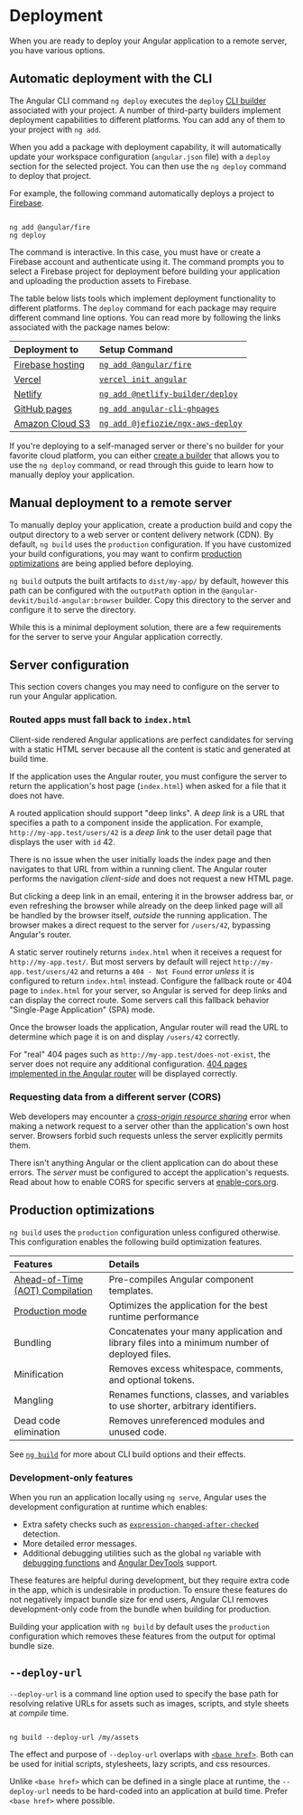# Deployment

When you are ready to deploy your Angular application to a remote server, you have various options.

## Automatic deployment with the CLI

The Angular CLI command `ng deploy` executes the `deploy` [CLI builder](tools/cli/cli-builder) associated with your project.
A number of third-party builders implement deployment capabilities to different platforms.
You can add any of them to your project with `ng add`.

When you add a package with deployment capability, it will automatically update your workspace configuration (`angular.json` file) with a `deploy` section for the selected project.
You can then use the `ng deploy` command to deploy that project.

For example, the following command automatically deploys a project to [Firebase](https://firebase.google.com/).

```shell

ng add @angular/fire
ng deploy

```

The command is interactive.
In this case, you must have or create a Firebase account and authenticate using it.
The command prompts you to select a Firebase project for deployment before building your application and uploading the production assets to Firebase.

The table below lists tools which implement deployment functionality to different platforms.
The `deploy` command for each package may require different command line options.
You can read more by following the links associated with the package names below:

| Deployment to                                                     | Setup Command                                                                               |
| :---------------------------------------------------------------- | :------------------------------------------------------------------------------------------ |
| [Firebase hosting](https://firebase.google.com/docs/hosting)      | [`ng add @angular/fire`](https://npmjs.org/package/@angular/fire)                           |
| [Vercel](https://vercel.com/solutions/angular)                    | [`vercel init angular`](https://github.com/vercel/vercel/tree/main/examples/angular)        |
| [Netlify](https://www.netlify.com)                                | [`ng add @netlify-builder/deploy`](https://npmjs.org/package/@netlify-builder/deploy)       |
| [GitHub pages](https://pages.github.com)                          | [`ng add angular-cli-ghpages`](https://npmjs.org/package/angular-cli-ghpages)               |
| [Amazon Cloud S3](https://aws.amazon.com/s3/?nc2=h_ql_prod_st_s3) | [`ng add @jefiozie/ngx-aws-deploy`](https://www.npmjs.com/package/@jefiozie/ngx-aws-deploy) |

If you're deploying to a self-managed server or there's no builder for your favorite cloud platform, you can either [create a builder](tools/cli/cli-builder) that allows you to use the `ng deploy` command, or read through this guide to learn how to manually deploy your application.

## Manual deployment to a remote server

To manually deploy your application, create a production build and copy the output directory to a web server or content delivery network (CDN).
By default, `ng build` uses the `production` configuration.
If you have customized your build configurations, you may want to confirm [production optimizations](tools/cli/deployment#production-optimizations) are being applied before deploying.

`ng build` outputs the built artifacts to `dist/my-app/` by default, however this path can be configured with the `outputPath` option in the `@angular-devkit/build-angular:browser` builder.
Copy this directory to the server and configure it to serve the directory.

While this is a minimal deployment solution, there are a few requirements for the server to serve your Angular application correctly.

## Server configuration

This section covers changes you may need to configure on the server to run your Angular application.

### Routed apps must fall back to `index.html`

Client-side rendered Angular applications are perfect candidates for serving with a static HTML server because all the content is static and generated at build time.

If the application uses the Angular router, you must configure the server to return the application's host page (`index.html`) when asked for a file that it does not have.

A routed application should support "deep links".
A _deep link_ is a URL that specifies a path to a component inside the application.
For example, `http://my-app.test/users/42` is a _deep link_ to the user detail page that displays the user with `id` 42.

There is no issue when the user initially loads the index page and then navigates to that URL from within a running client.
The Angular router performs the navigation _client-side_ and does not request a new HTML page.

But clicking a deep link in an email, entering it in the browser address bar, or even refreshing the browser while already on the deep linked page will all be handled by the browser itself, _outside_ the running application.
The browser makes a direct request to the server for `/users/42`, bypassing Angular's router.

A static server routinely returns `index.html` when it receives a request for `http://my-app.test/`.
But most servers by default will reject `http://my-app.test/users/42` and returns a `404 - Not Found` error _unless_ it is configured to return `index.html` instead.
Configure the fallback route or 404 page to `index.html` for your server, so Angular is served for deep links and can display the correct route.
Some servers call this fallback behavior "Single-Page Application" (SPA) mode.

Once the browser loads the application, Angular router will read the URL to determine which page it is on and display `/users/42` correctly.

For "real" 404 pages such as `http://my-app.test/does-not-exist`, the server does not require any additional configuration.
[404 pages implemented in the Angular router](guide/routing/common-router-tasks#displaying-a-404-page) will be displayed correctly.

### Requesting data from a different server (CORS)

Web developers may encounter a [_cross-origin resource sharing_](https://developer.mozilla.org/docs/Web/HTTP/CORS 'Cross-origin resource sharing') error when making a network request to a server other than the application's own host server.
Browsers forbid such requests unless the server explicitly permits them.

There isn't anything Angular or the client application can do about these errors.
The _server_ must be configured to accept the application's requests.
Read about how to enable CORS for specific servers at [enable-cors.org](https://enable-cors.org/server.html 'Enabling CORS server').

## Production optimizations

`ng build` uses the `production` configuration unless configured otherwise. This configuration enables the following build optimization features.

| Features                                                          | Details                                                                                       |
| :---------------------------------------------------------------- | :-------------------------------------------------------------------------------------------- |
| [Ahead-of-Time (AOT) Compilation](tools/cli/aot-compiler)         | Pre-compiles Angular component templates.                                                     |
| [Production mode](tools/cli/deployment#development-only-features) | Optimizes the application for the best runtime performance                                    |
| Bundling                                                          | Concatenates your many application and library files into a minimum number of deployed files. |
| Minification                                                      | Removes excess whitespace, comments, and optional tokens.                                     |
| Mangling                                                          | Renames functions, classes, and variables to use shorter, arbitrary identifiers.              |
| Dead code elimination                                             | Removes unreferenced modules and unused code.                                                 |

See [`ng build`](cli/build) for more about CLI build options and their effects.

### Development-only features

When you run an application locally using `ng serve`, Angular uses the development configuration
at runtime which enables:

- Extra safety checks such as [`expression-changed-after-checked`](errors/NG0100) detection.
- More detailed error messages.
- Additional debugging utilities such as the global `ng` variable with [debugging functions](api#core-global) and [Angular DevTools](tools/devtools) support.

These features are helpful during development, but they require extra code in the app, which is
undesirable in production. To ensure these features do not negatively impact bundle size for end users, Angular CLI
removes development-only code from the bundle when building for production.

Building your application with `ng build` by default uses the `production` configuration which removes these features from the output for optimal bundle size.

## `--deploy-url`

`--deploy-url` is a command line option used to specify the base path for resolving relative URLs for assets such as images, scripts, and style sheets at _compile_ time.

```shell

ng build --deploy-url /my/assets

```

The effect and purpose of `--deploy-url` overlaps with [`<base href>`](guide/routing/common-router-tasks). Both can be used for initial scripts, stylesheets, lazy scripts, and css resources.

Unlike `<base href>` which can be defined in a single place at runtime, the `--deploy-url` needs to be hard-coded into an application at build time.
Prefer `<base href>` where possible.
